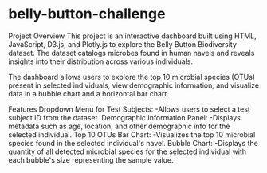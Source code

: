 # belly-button-challenge

Project Overview
This project is an interactive dashboard built using HTML, JavaScript, D3.js, and Plotly.js to explore the Belly Button Biodiversity dataset. The dataset catalogs microbes found in human navels and reveals insights into their distribution across various individuals.

The dashboard allows users to explore the top 10 microbial species (OTUs) present in selected individuals, view demographic information, and visualize data in a bubble chart and a horizontal bar chart.

Features
Dropdown Menu for Test Subjects:
-Allows users to select a test subject ID from the dataset.
Demographic Information Panel:
-Displays metadata such as age, location, and other demographic info for the selected individual.
Top 10 OTUs Bar Chart:
-Visualizes the top 10 microbial species found in the selected individual's navel.
Bubble Chart:
-Displays the quantity of all detected microbial species for the selected individual with each bubble's size representing the sample value.
